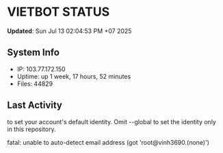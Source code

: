 # VIETBOT STATUS
**Updated**: Sun Jul 13 02:04:53 PM +07 2025

## System Info
- IP: 103.77.172.150
- Uptime: up 1 week, 17 hours, 52 minutes
- Files: 44829

## Last Activity

to set your account's default identity.
Omit --global to set the identity only in this repository.

fatal: unable to auto-detect email address (got 'root@vinh3690.(none)')
